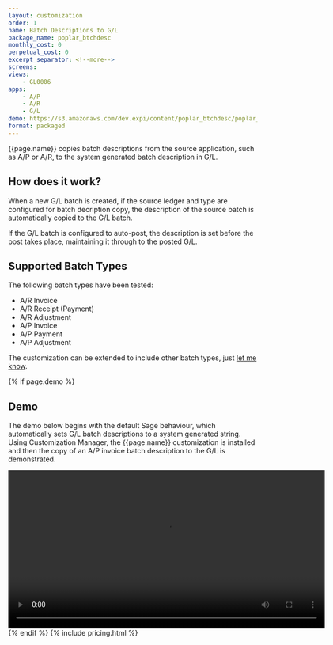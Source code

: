 ```yaml
---
layout: customization
order: 1
name: Batch Descriptions to G/L
package_name: poplar_btchdesc
monthly_cost: 0
perpetual_cost: 0
excerpt_separator: <!--more-->
screens:
views:
    - GL0006
apps:
    - A/P
    - A/R
    - G/L
demo: https://s3.amazonaws.com/dev.expi/content/poplar_btchdesc/poplar_btchdesc.mp4
format: packaged
---
```


{{page.name}} copies batch descriptions from the source application, such as 
A/P or A/R, to the system generated batch description in G/L.
<!--more-->

## How does it work?

When a new G/L batch is created, if the source ledger and type are 
configured for batch decription copy, the description of the source batch
is automatically copied to the G/L batch.

If the G/L batch is configured to auto-post, the description is set before
the post takes place, maintaining it through to the posted G/L.

## Supported Batch Types

The following batch types have been tested:

- A/R Invoice
- A/R Receipt (Payment)
- A/R Adjustment
- A/P Invoice
- A/P Payment
- A/P Adjustment

The customization can be extended to include other batch types, just 
<a href="mailto:chris@poplars.dev?subject=poplar_btchdesc:%20New%20Type%20Request">
let me know</a>.

{% if page.demo %}
## Demo

The demo below begins with the default Sage behaviour, which automatically sets
G/L batch descriptions to a system generated string.  Using Customization
Manager, the {{page.name}} customization is installed and then the copy of an
A/P invoice batch description to the G/L is demonstrated.

<video width="640" controls>
  <source src="{{ page.demo }}" type="video/mp4">
  Your browser doesn't support the video tag.
</video>
{% endif %}
{% include pricing.html %}
